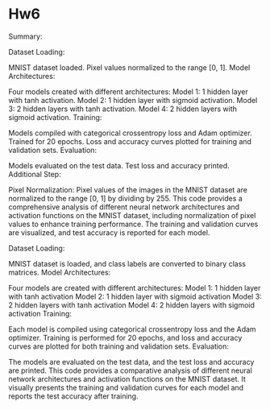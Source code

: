 # Hw6

Summary:

Dataset Loading:

MNIST dataset loaded.
Pixel values normalized to the range [0, 1].
Model Architectures:

Four models created with different architectures:
Model 1: 1 hidden layer with tanh activation.
Model 2: 1 hidden layer with sigmoid activation.
Model 3: 2 hidden layers with tanh activation.
Model 4: 2 hidden layers with sigmoid activation.
Training:

Models compiled with categorical crossentropy loss and Adam optimizer.
Trained for 20 epochs.
Loss and accuracy curves plotted for training and validation sets.
Evaluation:

Models evaluated on the test data.
Test loss and accuracy printed.
Additional Step:

Pixel Normalization:
Pixel values of the images in the MNIST dataset are normalized to the range [0, 1] by dividing by 255.
This code provides a comprehensive analysis of different neural network architectures and activation functions on the MNIST dataset, including normalization of pixel values to enhance training performance. The training and validation curves are visualized, and test accuracy is reported for each model.

Dataset Loading:

MNIST dataset is loaded, and class labels are converted to binary class matrices.
Model Architectures:

Four models are created with different architectures:
Model 1: 1 hidden layer with tanh activation
Model 2: 1 hidden layer with sigmoid activation
Model 3: 2 hidden layers with tanh activation
Model 4: 2 hidden layers with sigmoid activation
Training:

Each model is compiled using categorical crossentropy loss and the Adam optimizer.
Training is performed for 20 epochs, and loss and accuracy curves are plotted for both training and validation sets.
Evaluation:

The models are evaluated on the test data, and the test loss and accuracy are printed.
This code provides a comparative analysis of different neural network architectures and activation functions on the MNIST dataset. It visually presents the training and validation curves for each model and reports the test accuracy after training.





